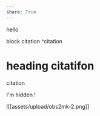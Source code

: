 ```yaml
---
share: True
---
```

hello

block citation ^citation

# heading citatifon
citation

I'm hidden !

![[assets/upload/obs2mk-2.png]]